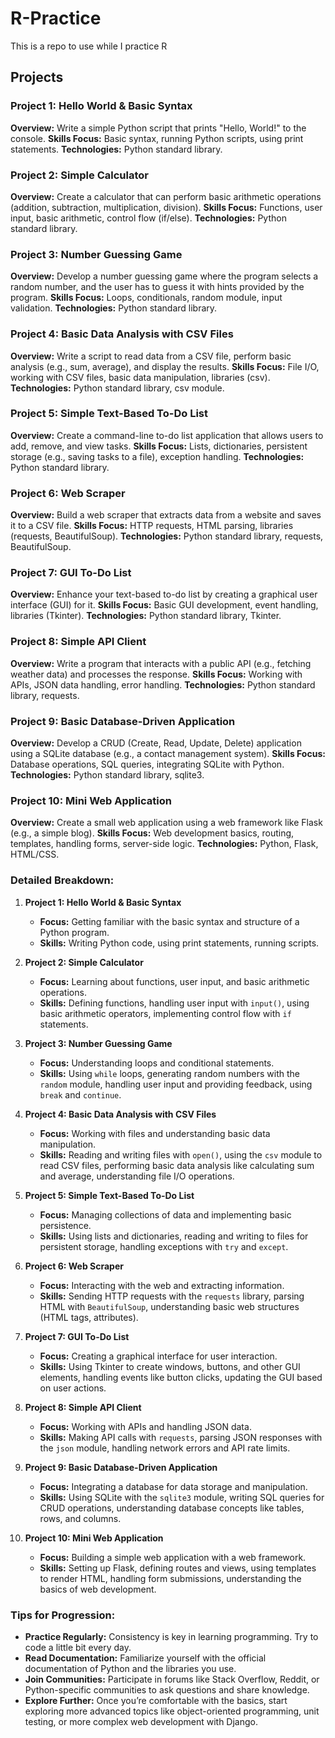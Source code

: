 # R-Practice
This is a repo to use while I practice R

## Projects
### Project 1: Hello World & Basic Syntax
**Overview:** Write a simple Python script that prints "Hello, World!" to the console.
**Skills Focus:** Basic syntax, running Python scripts, using print statements.
**Technologies:** Python standard library.

### Project 2: Simple Calculator
**Overview:** Create a calculator that can perform basic arithmetic operations (addition, subtraction, multiplication, division).
**Skills Focus:** Functions, user input, basic arithmetic, control flow (if/else).
**Technologies:** Python standard library.

### Project 3: Number Guessing Game
**Overview:** Develop a number guessing game where the program selects a random number, and the user has to guess it with hints provided by the program.
**Skills Focus:** Loops, conditionals, random module, input validation.
**Technologies:** Python standard library.

### Project 4: Basic Data Analysis with CSV Files
**Overview:** Write a script to read data from a CSV file, perform basic analysis (e.g., sum, average), and display the results.
**Skills Focus:** File I/O, working with CSV files, basic data manipulation, libraries (csv).
**Technologies:** Python standard library, csv module.

### Project 5: Simple Text-Based To-Do List
**Overview:** Create a command-line to-do list application that allows users to add, remove, and view tasks.
**Skills Focus:** Lists, dictionaries, persistent storage (e.g., saving tasks to a file), exception handling.
**Technologies:** Python standard library.

### Project 6: Web Scraper
**Overview:** Build a web scraper that extracts data from a website and saves it to a CSV file.
**Skills Focus:** HTTP requests, HTML parsing, libraries (requests, BeautifulSoup).
**Technologies:** Python standard library, requests, BeautifulSoup.

### Project 7: GUI To-Do List
**Overview:** Enhance your text-based to-do list by creating a graphical user interface (GUI) for it.
**Skills Focus:** Basic GUI development, event handling, libraries (Tkinter).
**Technologies:** Python standard library, Tkinter.

### Project 8: Simple API Client
**Overview:** Write a program that interacts with a public API (e.g., fetching weather data) and processes the response.
**Skills Focus:** Working with APIs, JSON data handling, error handling.
**Technologies:** Python standard library, requests.

### Project 9: Basic Database-Driven Application
**Overview:** Develop a CRUD (Create, Read, Update, Delete) application using a SQLite database (e.g., a contact management system).
**Skills Focus:** Database operations, SQL queries, integrating SQLite with Python.
**Technologies:** Python standard library, sqlite3.

### Project 10: Mini Web Application
**Overview:** Create a small web application using a web framework like Flask (e.g., a simple blog).
**Skills Focus:** Web development basics, routing, templates, handling forms, server-side logic.
**Technologies:** Python, Flask, HTML/CSS.

### Detailed Breakdown:

1. **Project 1: Hello World & Basic Syntax**
   - **Focus:** Getting familiar with the basic syntax and structure of a Python program.
   - **Skills:** Writing Python code, using print statements, running scripts.

2. **Project 2: Simple Calculator**
   - **Focus:** Learning about functions, user input, and basic arithmetic operations.
   - **Skills:** Defining functions, handling user input with `input()`, using basic arithmetic operators, implementing control flow with `if` statements.

3. **Project 3: Number Guessing Game**
   - **Focus:** Understanding loops and conditional statements.
   - **Skills:** Using `while` loops, generating random numbers with the `random` module, handling user input and providing feedback, using `break` and `continue`.

4. **Project 4: Basic Data Analysis with CSV Files**
   - **Focus:** Working with files and understanding basic data manipulation.
   - **Skills:** Reading and writing files with `open()`, using the `csv` module to read CSV files, performing basic data analysis like calculating sum and average, understanding file I/O operations.

5. **Project 5: Simple Text-Based To-Do List**
   - **Focus:** Managing collections of data and implementing basic persistence.
   - **Skills:** Using lists and dictionaries, reading and writing to files for persistent storage, handling exceptions with `try` and `except`.

6. **Project 6: Web Scraper**
   - **Focus:** Interacting with the web and extracting information.
   - **Skills:** Sending HTTP requests with the `requests` library, parsing HTML with `BeautifulSoup`, understanding basic web structures (HTML tags, attributes).

7. **Project 7: GUI To-Do List**
   - **Focus:** Creating a graphical interface for user interaction.
   - **Skills:** Using Tkinter to create windows, buttons, and other GUI elements, handling events like button clicks, updating the GUI based on user actions.

8. **Project 8: Simple API Client**
   - **Focus:** Working with APIs and handling JSON data.
   - **Skills:** Making API calls with `requests`, parsing JSON responses with the `json` module, handling network errors and API rate limits.

9. **Project 9: Basic Database-Driven Application**
   - **Focus:** Integrating a database for data storage and manipulation.
   - **Skills:** Using SQLite with the `sqlite3` module, writing SQL queries for CRUD operations, understanding database concepts like tables, rows, and columns.

10. **Project 10: Mini Web Application**
    - **Focus:** Building a simple web application with a web framework.
    - **Skills:** Setting up Flask, defining routes and views, using templates to render HTML, handling form submissions, understanding the basics of web development.

### Tips for Progression:

- **Practice Regularly:** Consistency is key in learning programming. Try to code a little bit every day.
- **Read Documentation:** Familiarize yourself with the official documentation of Python and the libraries you use.
- **Join Communities:** Participate in forums like Stack Overflow, Reddit, or Python-specific communities to ask questions and share knowledge.
- **Explore Further:** Once you’re comfortable with the basics, start exploring more advanced topics like object-oriented programming, unit testing, or more complex web development with Django.
